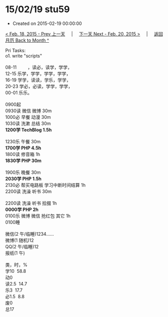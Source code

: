 # 15/02/19 stu59

- Created on 2015-02-19 00:00:00

[< Feb. 18, 2015 - Prev 上一天](/_archived/lifelogs/2015/02/d18.md) &nbsp; &nbsp; | &nbsp; &nbsp; [下一天 Next - Feb. 20, 2015 >](/_archived/lifelogs/2015/02/d20.md) &nbsp; &nbsp; |  &nbsp; &nbsp; [返回月历 Back to Month ^](/_archived/lifelogs/2015/02/index.md)
<br/><div>Pri Tasks:<br/>o1. write "scripts"<div><br/></div>08-11         ，读必，读学，学学，<br/>12-15 乐学，学学，学学，学学，<br/>16-19 学学，读读，学乐，学学，<br/>20-23 学必，必读，学学，学学，</div><div>00-01 乐乐。<br/><div><br/></div>0900起<br/>0930读 微信 微博 30m<br/>1000必 早餐 动漫 30m</div><div>1030读 洗漱 总结 30m</div><div><b>1200学 TechBlog 1.5h</b><div><br/></div>1230乐 午餐 30m<br/><b>1700学 PHP 4.5h</b></div><div>1800读 修音箱 1h</div><div><b>1830学 PHP 30m</b></div><div><div><br/></div>1900乐 晚餐 30m<br/><b>2030学 PHP 1.5h</b></div><div>2130必 帮买电路板 学习中断时间结算 1h</div><div>2200读 洗澡 听书 30m</div><div><div><br/></div>2200读 洗澡 听书 拾掇 1h</div><div><b>0000学 PHP 2h</b><br/>0100乐 微博 微信 抢红包 其它 1h<br/>0100睡<div><br/></div>微信(2 午/临睡)1234……<br/>微博(1 随机)12<br/>QQ(2 午/临睡)12<br/>报纸(1 午)<div><br/></div>类，时，%<br/>学10  58.8<br/>动0<br/>读2.5  14.7<br/>乐3  17.7<br/>必1.5  8.8<br/>废0<br/>总17</div>
